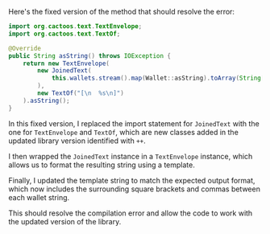 Here's the fixed version of the method that should resolve the error:
```java
import org.cactoos.text.TextEnvelope;
import org.cactoos.text.TextOf;

@Override
public String asString() throws IOException {
    return new TextEnvelope(
        new JoinedText(
            this.wallets.stream().map(Wallet::asString).toArray(String[]::new)
        ),
        new TextOf("[\n  %s\n]")
    ).asString();
}
```
In this fixed version, I replaced the import statement for `JoinedText` with the one for `TextEnvelope` and `TextOf`, which are new classes added in the updated library version identified with `++`.

I then wrapped the `JoinedText` instance in a `TextEnvelope` instance, which allows us to format the resulting string using a template.

Finally, I updated the template string to match the expected output format, which now includes the surrounding square brackets and commas between each wallet string.

This should resolve the compilation error and allow the code to work with the updated version of the library.
